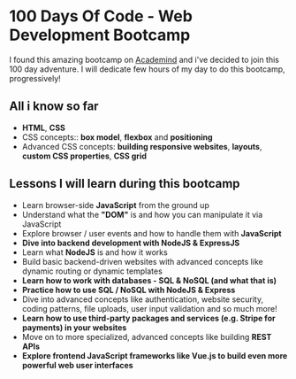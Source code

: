 # 100 Days Of Code - Web Development Bootcamp

I found this amazing bootcamp on [Academind](https://academind.com/) and i've decided to join this 100 day adventure.  I will dedicate few hours of my day to do this bootcamp, progressively!


## All i know so far
- **HTML**, **CSS**
- CSS concepts:: **box model**, **flexbox** and **positioning**
- Advanced CSS concepts: **building responsive websites**, **layouts**, **custom CSS properties**, **CSS grid**
## Lessons I will learn during this bootcamp
-   Learn browser-side **JavaScript** from the ground up
-   Understand what the **"DOM"** is and how you can manipulate it via JavaScript
-   Explore browser / user events and how to handle them with **JavaScript**
-   **Dive into backend development with NodeJS & ExpressJS**
-   Learn what **NodeJS** is and how it works
-   Build basic backend-driven websites with advanced concepts like dynamic routing or dynamic templates
-   **Learn how to work with databases - SQL & NoSQL (and what that is)**    
-   **Practice how to use SQL / NoSQL with NodeJS & Express**
-   Dive into advanced concepts like authentication, website security, coding patterns, file uploads, user input validation and so much more!
-   **Learn how to use third-party packages and services (e.g. Stripe for payments) in your websites**
-   Move on to more specialized, advanced concepts like building **REST APIs**
-   **Explore frontend JavaScript frameworks like Vue.js to build even more powerful web user interfaces**
